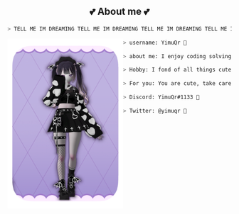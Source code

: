 <h2 align="center"> 💕 About me 💕 </h2>

```zsh
> TELL ME IM DREAMING TELL ME IM DREAMING TELL ME IM DREAMING TELL ME IM DREAMING TELL ME IM DREAMING 🖤
```

<img align="left" src="card.png" width="260px"/>

```zsh
> username: YimuQr 💖
```

```zsh
> about me: I enjoy coding solving problems is satisfying 🧡
```

```zsh
> Hobby: I fond of all things cute 💗
```

```zsh
> For you: You are cute, take care of yourself 💛
```

```zsh
> Discord: YimuQr#1133 💜
```

```zsh
> Twitter: @yimuqr 💜
```
